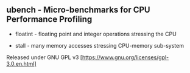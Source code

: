 ## ubench - Micro-benchmarks for CPU Performance Profiling

* floatint - floating point and integer operations stressing the CPU

* stall - many memory accesses stressing CPU-memory sub-system

Released under GNU GPL v3 [https://www.gnu.org/licenses/gpl-3.0.en.html]
